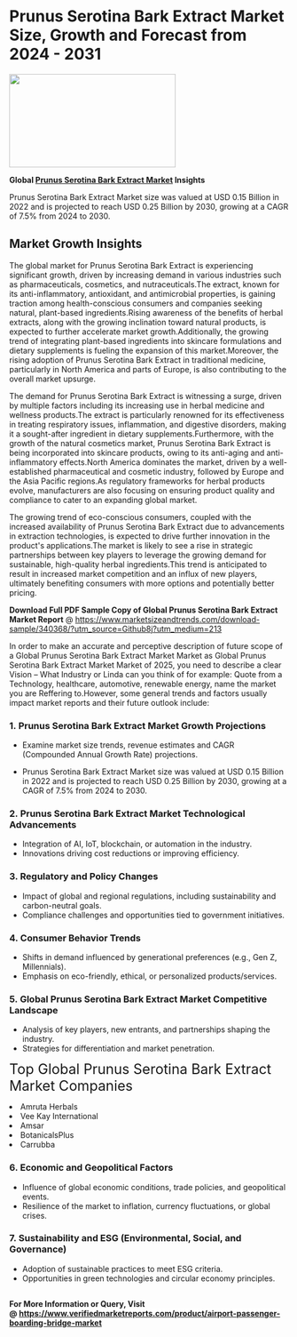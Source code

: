 <H1>Prunus Serotina Bark Extract Market Size, Growth and Forecast from 2024 - 2031</H1><img class="aligncenter size-medium wp-image-584254" src="https://thirdeyenews.in/wp-content/uploads/2024/09/Global-Market-Research-300x168.jpeg" alt="" width="300" height="168" /><p><strong>Global&nbsp;<a href="https://www.marketsizeandtrends.com/download-sample/340368/?utm_source=Github8j?utm_medium=213">Prunus Serotina Bark Extract Market</a> Insights</strong></p><p>Prunus Serotina Bark Extract Market size was valued at USD 0.15 Billion in 2022 and is projected to reach USD 0.25 Billion by 2030, growing at a CAGR of 7.5% from 2024 to 2030.</p><p><h2>Market Growth Insights</h2> <p>The global market for Prunus Serotina Bark Extract is experiencing significant growth, driven by increasing demand in various industries such as pharmaceuticals, cosmetics, and nutraceuticals.The extract, known for its anti-inflammatory, antioxidant, and antimicrobial properties, is gaining traction among health-conscious consumers and companies seeking natural, plant-based ingredients.Rising awareness of the benefits of herbal extracts, along with the growing inclination toward natural products, is expected to further accelerate market growth.Additionally, the growing trend of integrating plant-based ingredients into skincare formulations and dietary supplements is fueling the expansion of this market.Moreover, the rising adoption of Prunus Serotina Bark Extract in traditional medicine, particularly in North America and parts of Europe, is also contributing to the overall market upsurge.</p> <p>The demand for Prunus Serotina Bark Extract is witnessing a surge, driven by multiple factors including its increasing use in herbal medicine and wellness products.The extract is particularly renowned for its effectiveness in treating respiratory issues, inflammation, and digestive disorders, making it a sought-after ingredient in dietary supplements.Furthermore, with the growth of the natural cosmetics market, Prunus Serotina Bark Extract is being incorporated into skincare products, owing to its anti-aging and anti-inflammatory effects.North America dominates the market, driven by a well-established pharmaceutical and cosmetic industry, followed by Europe and the Asia Pacific regions.As regulatory frameworks for herbal products evolve, manufacturers are also focusing on ensuring product quality and compliance to cater to an expanding global market.<p>The growing trend of eco-conscious consumers, coupled with the increased availability of Prunus Serotina Bark Extract due to advancements in extraction technologies, is expected to drive further innovation in the product's applications.The market is likely to see a rise in strategic partnerships between key players to leverage the growing demand for sustainable, high-quality herbal ingredients.This trend is anticipated to result in increased market competition and an influx of new players, ultimately benefiting consumers with more options and potentially better pricing.</p> <p><span class=""><strong>Download Full PDF Sample Copy of Global Prunus Serotina Bark Extract Market Report</strong> @ <a href="https://www.marketsizeandtrends.com/download-sample/340368/?utm_source=Github8j?utm_medium=213" target="_blank">https://www.marketsizeandtrends.com/download-sample/340368/?utm_source=Github8j?utm_medium=213</a></span></p><p>In order to make an accurate and perceptive description of future scope of a Global&nbsp;Prunus Serotina Bark Extract Market Market as Global&nbsp;Prunus Serotina Bark Extract Market Market of 2025, you need to describe a clear Vision &ndash; What Industry or Linda can you think of for example: Quote from a Technology, healthcare, automotive, renewable energy, name the market you are Reffering to.However, some general trends and factors usually impact market reports and their future outlook include:</p><h3>1.&nbsp;<strong>Prunus Serotina Bark Extract Market Growth Projections</strong></h3><ul><li>Examine market size trends, revenue estimates and CAGR (Compounded Annual Growth Rate) projections.</li><li><p>Prunus Serotina Bark Extract Market size was valued at USD 0.15 Billion in 2022 and is projected to reach USD 0.25 Billion by 2030, growing at a CAGR of 7.5% from 2024 to 2030.</p></li></ul><h3>2.&nbsp;<strong>Prunus Serotina Bark Extract Market Technological Advancements</strong></h3><ul><li>Integration of AI, IoT, blockchain, or automation in the industry.</li><li>Innovations driving cost reductions or improving efficiency.</li></ul><h3>3.&nbsp;<strong>Regulatory and Policy Changes</strong></h3><ul><li>Impact of global and regional regulations, including sustainability and carbon-neutral goals.</li><li>Compliance challenges and opportunities tied to government initiatives.</li></ul><h3>4.&nbsp;<strong>Consumer Behavior Trends</strong></h3><ul><li>Shifts in demand influenced by generational preferences (e.g., Gen Z, Millennials).</li><li>Emphasis on eco-friendly, ethical, or personalized products/services.</li></ul><h3>5.&nbsp;<strong>Global Prunus Serotina Bark Extract Market Competitive Landscape</strong></h3><ul><li>Analysis of key players, new entrants, and partnerships shaping the industry.</li><li>Strategies for differentiation and market penetration.</li></ul><p data-pm-slice="1 1 []"><span style="color: inherit; font-family: inherit; font-size: 25px;">Top Global Prunus Serotina Bark Extract Market Companies</span></p><div class="" data-test-id=""><p><li>Amruta Herbals</li><li> Vee Kay International</li><li> Amsar</li><li> BotanicalsPlus</li><li> Carrubba</li></p></div><h3>6.&nbsp;<strong>Economic and Geopolitical Factors</strong></h3><ul><li>Influence of global economic conditions, trade policies, and geopolitical events.</li><li>Resilience of the market to inflation, currency fluctuations, or global crises.</li></ul><h3>7.&nbsp;<strong>Sustainability and ESG (Environmental, Social, and Governance)</strong></h3><ul><li>Adoption of sustainable practices to meet ESG criteria.</li><li>Opportunities in green technologies and circular economy principles.</li></ul><h2><strong style="font-size: 14px;">For More Information or Query, Visit @&nbsp;</strong><a style="background-color: #ffffff; font-size: 14px;" href="https://www.marketsizeandtrends.com/report/prunus-serotina-bark-extract-market/" target="_blank">https://www.verifiedmarketreports.com/product/airport-passenger-boarding-bridge-market</a></h2>